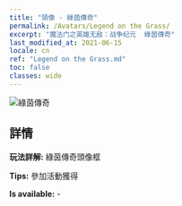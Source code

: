 ```yaml
---
title: "頭像 - 綠茵傳奇"
permalink: /Avatars/Legend on the Grass/
excerpt: "魔法门之英雄无敌：战争纪元  綠茵傳奇"
last_modified_at: 2021-06-15
locale: cn
ref: "Legend on the Grass.md"
toc: false
classes: wide
---
```

 ![綠茵傳奇](/images/a/avatarFrame_64.png)

## 詳情

 **玩法詳解:** 綠茵傳奇頭像框 

 **Tips:** 參加活動獲得 

 **Is available:**  - 


